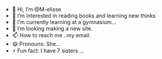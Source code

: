 - 👋 Hi, I’m @M-elisse
- 👀 I’m interested in reading books and learning new thinks
- 🌱 I’m currently learning at a gymnasium...
- 💞️ I’m looking making a new site.
- 📫 How to reach me ..my email.
- 😄 Pronouns: She...
- ⚡ Fun fact: I have 7 sisters                         ...

<!---
M-elisse/M-elisse is a ✨ special ✨ repository because its `README.md` (this file) appears on your GitHub profile.
You can click the Preview link to take a look at your changes.
--->
